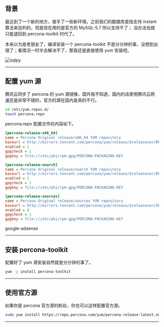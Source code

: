 ## 背景
最近到了一个新的地方，接手了一些新环境。之前我们的数据库是指支持 instant 算法来加列的，但是现在用的是官方的 MySQL-5.7 所以支持不了； 没办法也就只能退回到 percona-toolkit 时代了。

本来以为是老朋友了，编译安装一个 percona-toolkit 不是分分钟的事，没想到出错了；看情况一时半会解决不了，那我还是直接使用 yum 安装吧。

![sqlpy](static/2020-26/sqlpy-percona-install.jpg)

---


## 配置 yum 源
腾讯云同步了 percona 的 yum 源镜像，国外我不知道，国内的话使用腾讯云网速还是非常不错的，官方的源在国内是真的不行。
```bash
cd /etc/yum.repos.d/
touch percona.repo
```

percona.repo 配置文件的内容如下。

```ini
[percona-release-x86_64]
name = Percona Original release/x86_64 YUM repository
baseurl = http://mirrors.tencent.com/percona/yum/release/$releasever/RPMS/x86_64
enabled = 1
gpgcheck = 1
gpgkey = file:///etc/pki/rpm-gpg/PERCONA-PACKAGING-KEY

[percona-release-noarch]
name = Percona Original release/noarch YUM repository
baseurl = http://mirrors.tencent.com/percona/yum/release/$releasever/RPMS/noarch
enabled = 1
gpgcheck = 1
gpgkey = file:///etc/pki/rpm-gpg/PERCONA-PACKAGING-KEY

[percona-release-sources]
name = Percona Original release/sources YUM repository
baseurl = http://mirrors.tencent.com/percona/yum/release/$releasever/SRPMS
enabled = 0
gpgcheck = 1
gpgkey = file:///etc/pki/rpm-gpg/PERCONA-PACKAGING-KEY
```

google-adsense

---

## 安装 percona-toolkit
配置好了 yum 源安装自然就是分分钟的事了。
```bash
yum -y install percona-toolkit                                       
```
---

## 使用官方源
如果你是 percona 官方源的粉丝，你也可以这样配置官方源。
```bash
sudo yum install https://repo.percona.com/yum/percona-release-latest.noarch.rpm
```

---
